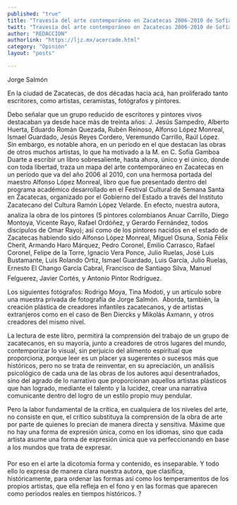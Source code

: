 ```yaml
---
published: "true"
title: "Travesía del arte contemporáneo en Zacatecas 2006-2010 de Sofía Gamboa Duarte"
twitt: "Travesía del arte contemporáneo en Zacatecas 2006-2010 de Sofía Gamboa Duarte"
author: "REDACCION"
authorlink: "https://ljz.mx/acercade.html"
category: "Opinión"
layout: "posts"

---
```



  Jorge Salmón 



  En la ciudad de Zacatecas, de dos décadas hacia acá, han proliferado tanto escritores, como artistas, ceramistas, fotógrafos y pintores.



  Debo señalar que un grupo reducido de escritores y pintores vivos destacaban ya desde hace más de treinta años: J. Jesús Sampedro, Alberto Huerta, Eduardo Román Quezada, Rubén Reinoso, Alfonso López Monreal, Ismael Guardado, Jesús Reyes Cordero, Veremundo Carrillo, Raúl López. Sin embargo, es notable ahora, en un período en el que destacan las obras de otros muchos artistas, lo que ha motivado a la M. en C. Sofía Gamboa Duarte a escribir un libro sobresaliente, hasta ahora, único y el único, donde con toda libertad, traza un mapa del arte contemporáneo en Zacatecas en un período que va del año 2006 al 2010, con una hermosa portada del maestro Alfonso López Monreal, libro que fue presentado dentro del programa académico desarrollado en el Festival Cultural de Semana Santa en Zacatecas, organizado por el Gobierno del Estado a través del Instituto Zacatecano del Cultura Ramón López Velarde. En efecto, nuestra autora, analiza la obra de los pintores (5 pintores colombianos Anuar Carrillo, Diego Montoya, Vicente Rayo, Rafael Ordóñez, y Gerardo Fernández, todos discípulos de Omar Rayo); así como de los pintores nacidos en el estado de Zacatecas habiendo sido Alfonso López Monreal, Miguel Osuna, Sonia Félix Cherit, Armando Haro Márquez, Pedro Coronel, Emilio Carrasco, Rafael Coronel, Felipe de la Torre, Ignacio Vera Ponce, Julio Ruelas, José Luis Bustamante, Luis Rolando Ortiz, Ismael Guardado, Luis García, Julio Ruelas, Ernesto El Chango García Cabral, Francisco de Santiago Silva, Manuel Felguerez, Javier Cortés, y Antonio Pintor Rodríguez.



  Los siguientes fotógrafos: Rodrigo Moya, Tina Modoti, y un artículo sobre una muestra privada de fotografía de Jorge Salmón.  Aborda, también, la creación plástica de creadores infantiles zacatecanos, y de artistas extranjeros como en el caso de Ben Diercks y Mikolás Axmann, y otros creadores del mismo nivel.



  La lectura de este libro, permitirá la comprensión del trabajo de un grupo de zacatecanos, en su mayoría, junto a creadores de otros lugares del mundo, contemporizar lo visual, sin perjuicio del alimento espiritual que proporciona, porque leer es un placer ya sugerentes o sucesos más que históricos, pero no se trata de reinventar, en su apreciación, un análisis psicológico de cada una de las obras de los autores aquí desentrañados, sino del agrado de lo narrativo que proporcionan aquellos artistas plásticos que han logrado, mediante el talento y la lucidez, crear una narrativa comunicante dentro del logro de un estilo propio muy pendular.



  Pero la labor fundamental de la crítica, en cualquiera de los niveles del arte, no consiste en que, el crítico substituya la comprensión de la obra de arte por parte de quienes lo precian de manera directa y sensitiva. Máxime que no hay una forma de expresión única, como en los idiomas, sino que cada artista asume una forma de expresión única que va perfeccionando en base a los mundos que trata de expresar.



  Por eso en el arte la dicotomía forma y contenido, es inseparable. Y todo ello lo expresa de manera clara nuestra autora, que clasifica, históricamente, para ordenar las formas así como los temperamentos de los propios artistas, que ella refleja en el fono y en las formas que aparecen como periodos reales en tiempos históricos. ?

